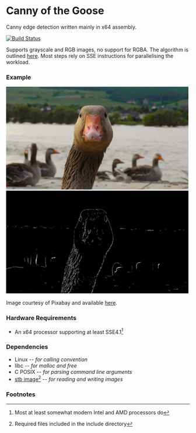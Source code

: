 # Canny of the Goose

Canny edge detection written mainly in x64 assembly.

[![Build Status](https://gitlab.com/vilhelmengstrom/cotg/badges/master/pipeline.svg)](https://gitlab.com/vilhelmengstrom/cotg/commits/master)

Supports grayscale and RGB images, no support for RGBA. The algorithm is outlined [here](https://en.wikipedia.org/wiki/Canny_edge_detector). Most steps rely on SSE instructions for parallelising the workload.

### Example

<p float="left">
    <img src="data/goose.jpg" width="500" />
    <img src="data/goose_edge.png" width="500" />
</p>

Image courtesy of Pixabay and available [here](https://www.pexels.com/photo/nature-bird-river-head-66863/).

### Hardware Requirements

- An x64 processor supporting at least SSE4.1[^1]

### Dependencies

- Linux -- *for calling convention*
- libc -- *for malloc and free*
- C POSIX -- *for parsing command line arguments*
- [stb image](https://github.com/nothings/stb)[^2] -- *for reading and writing images*

### Footnotes
[^1]: Most at least somewhat modern Intel and AMD processors do  
[^2]: Required files included in the include directory
